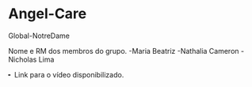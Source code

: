 # Angel-Care
Global-NotreDame

Nome e RM dos membros do grupo.
-Maria Beatriz
-Nathalia Cameron
-Nicholas Lima


╸ Link para o vídeo disponibilizado.
